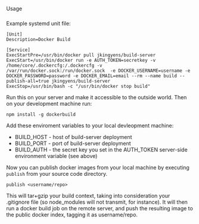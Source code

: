 Usage
#####

Example systemd unit file:

    [Unit]
    Description=Docker Build

    [Service]
    ExecStartPre=/usr/bin/docker pull jkingyens/build-server
    ExecStart=/usr/bin/docker run -e AUTH_TOKEN=secretkey -v /home/core/.dockercfg:/.dockercfg -v /var/run/docker.sock:/run/docker.sock  -e DOCKER_USERNAME=username -e DOCKER_PASSWORD=password -e DOCKER_EMAIL=email --rm --name build --publish-all=true jkingyens/build-server
    ExecStop=/usr/bin/bash -c "/usr/bin/docker stop build"

Run this on your server and make it accessible to the outside world. Then on your development machine run:

    npm install -g dockerbuild

Add these enviroment variables to your local devleopment machine:

  * BUILD_HOST - host of build-server deployment
  * BUILD_PORT - port of build-server deployment
  * BUILD_AUTH - the secret key you set in the AUTH_TOKEN server-side environment variable (see above)

Now you can publish docker images from your local machine by executing `publish` from your source code directory.

    publish <username/repo>

This will tar+gzip your build context, taking into consideration your .gitignore file (so node_modules will not transmit, for instance). It will then run a docker build job on the remote server, and push the resulting image to the public docker index, tagging it as username/repo.
